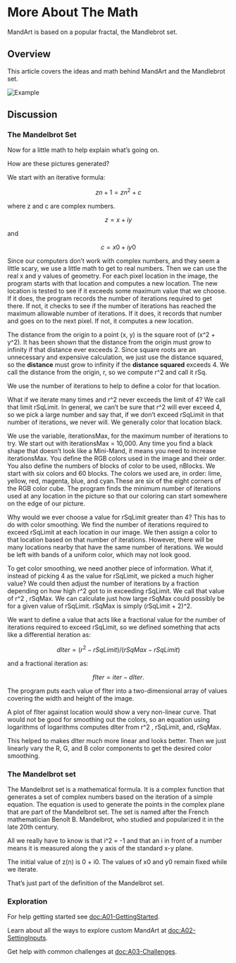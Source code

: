 # More About The Math

MandArt is based on a popular fractal, the Mandlebrot set. 


## Overview

This article covers the ideas and math behind MandArt and the Mandlebrot set.

![Example](mandart_a04.png)


## Discussion

### The Mandelbrot Set

Now for a little math to help explain what’s going on.

How are these pictures generated? 

We start with an iterative formula: 

```math
z n+1 = zn^2 + c
```

where z and c are complex numbers. 

```math
z = x + iy
```

and 

```math
c = x0 + iy0
```

Since our computers don’t work with complex numbers, and they seem a little scary, 
we use a little math to get to real numbers. Then we can use the real x and y values of geometry. 
For each pixel location in the
image, the program starts with that location and computes a new location. The new location is tested to see if it
exceeds some maximum value that we choose. If it does, the program records the number of iterations required to get there. If not, it checks
to see if the number of iterations has reached the maximum allowable number of iterations. If it does, it records
that number and goes on to the next pixel. If not, it computes a new location.

The distance from the origin to a point (x, y) is the square root of (x^2 + y^2). It has been shown that the distance
from the origin must grow to infinity if that distance ever exceeds 2. Since square roots are an unnecessary and
expensive calculation, we just use the distance squared, so the **distance** must grow to infinity if the **distance
squared** exceeds 4. We call the distance from the origin, r, so we compute r^2 and call it rSq.

We use the number of iterations to help to define a color for that location.

What if we iterate many times and r^2 never exceeds the limit of 4? We call that limit rSqLimit. In general, we
can’t be sure that r^2 will ever exceed 4, so we pick a large number and say that, if we don’t exceed rSqLimit in
that number of iterations, we never will. We generally color that location black.

We use the variable, iterationsMax, for the maximum number of iterations to try. We start out with
iterationsMax = 10,000. Any time you find a black shape that doesn’t look like a Mini-Mand, it means you need
to increase iterationsMax. You define the RGB colors used in the image and their order. You also define the
numbers of blocks of color to be used, nBlocks. We start with six colors and 60 blocks. The colors we used are,
in order: lime, yellow, red, magenta, blue, and cyan.These are six of the eight corners of the RGB color cube. The program finds the minimum number of iterations used
at any location in the picture so that our coloring can start somewhere on the edge of our picture.

Why would we ever choose a value for rSqLimit greater than 4? This has to do with color smoothing. We find
the number of iterations required to exceed rSqLimit at each location in our image. We then assign a color to
that location based on that number of iterations. However, there will be many locations nearby that have the
same number of iterations. We would be left with bands of a uniform color, which may not look good.

To get color smoothing, we need another piece of information. What if, instead of picking 4 as the value for
rSqLimit, we picked a much higher value? We could then adjust the number of iterations by a fraction
depending on how high r^2 got to in exceeding rSqLimit. We call that value of r^2 , rSqMax. We can calculate just
how large rSqMax could possibly be for a given value of rSqLimit. rSqMax is simply (rSqLimit + 2)^2.

We want to define a value that acts like a fractional value for the number of iterations required to exceed
rSqLimit, so we defined something that acts like a differential iteration as:

```math
dIter = (r^2 - rSqLimit)/(rSqMax - rSqLimit)
```

and a fractional iteration as:

```math
fIter = iter - dIter.
```

The program puts each value of fIter into a two-dimensional array of values covering the width and height of
the image.

A plot of fIter against location would show a very non-linear curve. That would not be good for smoothing out
the colors, so an equation using logarithms of logarithms computes dIter from r^2 , rSqLimit, and, rSqMax.

This helped to makes dIter much more linear and looks better. Then we just linearly vary the R, G, and B color
components to get the desired color smoothing.


### The Mandelbrot set

The Mandelbrot set is a mathematical formula. 
It is a complex function that generates a set of complex numbers based on the iteration of a simple equation. 
The equation is used to generate the points in the complex plane that are part of the Mandelbrot set. 
The set is named after the French mathematician Benoît B. Mandelbrot, who studied and popularized it in the late 20th century.

All we really have to know is that i^2 = -1 and that an i in front of a number means it is measured along the y axis of the standard x-y plane. 

The initial value of z(n) is 0 + i0. The values of x0 and y0 remain fixed while we iterate. 

That’s just part of the definition of the Mandelbrot set.

### Exploration

For help getting started see <doc:A01-GettingStarted>.

Learn about all the ways to explore custom MandArt at <doc:A02-SettingInputs>.

Get help with common challenges at <doc:A03-Challenges>.

